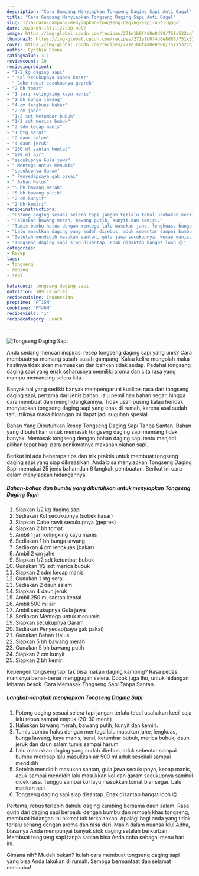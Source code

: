 ```yaml
---
description: "Cara Gampang Menyiapkan Tongseng Daging Sapi Anti Gagal"
title: "Cara Gampang Menyiapkan Tongseng Daging Sapi Anti Gagal"
slug: 1276-cara-gampang-menyiapkan-tongseng-daging-sapi-anti-gagal
date: 2020-09-15T11:27:50.905Z
image: https://img-global.cpcdn.com/recipes/271e1b0f4d8e8d88/751x532cq70/tongseng-daging-sapi-foto-resep-utama.jpg
thumbnail: https://img-global.cpcdn.com/recipes/271e1b0f4d8e8d88/751x532cq70/tongseng-daging-sapi-foto-resep-utama.jpg
cover: https://img-global.cpcdn.com/recipes/271e1b0f4d8e8d88/751x532cq70/tongseng-daging-sapi-foto-resep-utama.jpg
author: Cynthia Stone
ratingvalue: 3.1
reviewcount: 10
recipeingredient:
- "1/2 kg daging sapi"
- " Kol secukupnya sobek kasar"
- " Cabe rawit secukupnya geprek"
- "2 bh tomat"
- "1 jari kelingking kayu manis"
- "1 bh bunga lawang"
- "4 cm lengkuas bakar"
- "2 cm jahe"
- "1/2 sdt ketumbar bubuk"
- "1/2 sdt merica bubuk"
- "2 sdm kecap manis"
- "1 btg serai"
- "2 daun salam"
- "4 daun jeruk"
- "250 ml santan kental"
- "500 ml air"
- "secukupnya Gula jawa"
- " Mentega untuk menumis"
- "secukupnya Garam"
- " Penyedapsaya gak pakai"
- " Bahan Halus"
- "5 bh bawang merah"
- "5 bh bawang putih"
- "2 cm kunyit"
- "2 bh kemiri"
recipeinstructions:
- "Potong daging sesuai selera tapi jangan terlalu tebal usahakan kecil saja lalu rebus sampai empuk (20-30 menit)"
- "Haluskan bawang merah, bawang putih, kunyit dan kemiri."
- "Tumis bumbu halus dengan mentega lalu masukan jahe, lengkuas, bunga lawang, kayu manis, serai, ketumbar bubuk, merica bubuk, daun jeruk dan daun salam tumis sampai harum"
- "Lalu masukkan daging yang sudah direbus, aduk sebentar sampai bumbu meresap lalu masukkan air 500 ml aduk sesekali sampai mendidih"
- "Setelah mendidih masukan santan, gula jawa secukupnya, kecap manis, aduk sampai mendidih lalu masukkan kol dan garam secukupnya sambul dicek rasa. Tunggu sampai kol layu masukkan tomat biar segar. Lalu matikan apii"
- "Tongseng daging sapi siap disantap. Enak disantap hangat looh 😊"
categories:
- Resep
tags:
- tongseng
- daging
- sapi

katakunci: tongseng daging sapi 
nutrition: 109 calories
recipecuisine: Indonesian
preptime: "PT15M"
cooktime: "PT46M"
recipeyield: "1"
recipecategory: Lunch

---
```



![Tongseng Daging Sapi](https://img-global.cpcdn.com/recipes/271e1b0f4d8e8d88/751x532cq70/tongseng-daging-sapi-foto-resep-utama.jpg)

Anda sedang mencari inspirasi resep tongseng daging sapi yang unik? Cara membuatnya memang susah-susah gampang. Kalau keliru mengolah maka hasilnya tidak akan memuaskan dan bahkan tidak sedap. Padahal tongseng daging sapi yang enak seharusnya memiliki aroma dan cita rasa yang mampu memancing selera kita.

Banyak hal yang sedikit banyak mempengaruhi kualitas rasa dari tongseng daging sapi, pertama dari jenis bahan, lalu pemilihan bahan segar, hingga cara membuat dan menghidangkannya. Tidak usah pusing kalau hendak menyiapkan tongseng daging sapi yang enak di rumah, karena asal sudah tahu triknya maka hidangan ini dapat jadi suguhan spesial.

Bahan Yang Dibutuhkan Resep Tongseng Daging Sapi Tanpa Santan. Bahan yang dibutuhkan untuk memasak tongseng daging sapi memang tidak banyak. Memasak tongseng dengan bahan daging sapi tentu menjadi pilihan tepat bagi para penikmatnya makanan olahan sapi.


Berikut ini ada beberapa tips dan trik praktis untuk membuat tongseng daging sapi yang siap dikreasikan. Anda bisa menyiapkan Tongseng Daging Sapi memakai 25 jenis bahan dan 6 langkah pembuatan. Berikut ini cara dalam menyiapkan hidangannya.

<!--inarticleads1-->

##### Bahan-bahan dan bumbu yang dibutuhkan untuk menyiapkan Tongseng Daging Sapi:

1. Siapkan 1/2 kg daging sapi
1. Sediakan  Kol secukupnya (sobek kasar)
1. Siapkan  Cabe rawit secukupnya (geprek)
1. Siapkan 2 bh tomat
1. Ambil 1 jari kelingking kayu manis
1. Sediakan 1 bh bunga lawang
1. Sediakan 4 cm lengkuas (bakar)
1. Ambil 2 cm jahe
1. Siapkan 1/2 sdt ketumbar bubuk
1. Gunakan 1/2 sdt merica bubuk
1. Siapkan 2 sdm kecap manis
1. Gunakan 1 btg serai
1. Sediakan 2 daun salam
1. Siapkan 4 daun jeruk
1. Ambil 250 ml santan kental
1. Ambil 500 ml air
1. Ambil secukupnya Gula jawa
1. Sediakan  Mentega untuk menumis
1. Siapkan secukupnya Garam
1. Sediakan  Penyedap(saya gak pakai)
1. Gunakan  Bahan Halus:
1. Siapkan 5 bh bawang merah
1. Gunakan 5 bh bawang putih
1. Siapkan 2 cm kunyit
1. Siapkan 2 bh kemiri


Kepengen tongseng tapi tak bisa makan daging kambing? Rasa pedas manisnya benar-benar menggugah selera. Cocok juga lho, untuk hidangan lebaran besok. Cara Memasak Tongseng Sapi Tanpa Santan. 

<!--inarticleads2-->

##### Langkah-langkah menyiapkan Tongseng Daging Sapi:

1. Potong daging sesuai selera tapi jangan terlalu tebal usahakan kecil saja lalu rebus sampai empuk (20-30 menit)
1. Haluskan bawang merah, bawang putih, kunyit dan kemiri.
1. Tumis bumbu halus dengan mentega lalu masukan jahe, lengkuas, bunga lawang, kayu manis, serai, ketumbar bubuk, merica bubuk, daun jeruk dan daun salam tumis sampai harum
1. Lalu masukkan daging yang sudah direbus, aduk sebentar sampai bumbu meresap lalu masukkan air 500 ml aduk sesekali sampai mendidih
1. Setelah mendidih masukan santan, gula jawa secukupnya, kecap manis, aduk sampai mendidih lalu masukkan kol dan garam secukupnya sambul dicek rasa. Tunggu sampai kol layu masukkan tomat biar segar. Lalu matikan apii
1. Tongseng daging sapi siap disantap. Enak disantap hangat looh 😊


Pertama, rebus terlebih dahulu daging kambing bersama daun salam. Rasa gurih dari daging sapi berpadu dengan bumbu dan rempah khas tongseng, membuat hidangan ini nikmat tak terkalahkan. Apalagi bagi anda yang tidak terlalu senang dengan aroma dan rasa dari. Masih dalam nuansa Idul Adha, biasanya Anda mempunyai banyak stok daging setelah berkurban. Membuat tongseng sapi tanpa santan bisa Anda coba sebagai menu hari ini. 

Gimana nih? Mudah bukan? Itulah cara membuat tongseng daging sapi yang bisa Anda lakukan di rumah. Semoga bermanfaat dan selamat mencoba!
